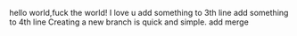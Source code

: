 hello world,fuck the world!
I love u
add something to 3th line
add something to 4th line
Creating a new branch is quick and simple.
add merge
